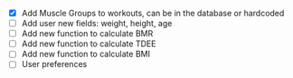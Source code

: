 - [x] Add Muscle Groups to workouts, can be in the database or hardcoded
- [ ] Add user new fields: weight, height, age
- [ ] Add new function to calculate BMR
- [ ] Add new function to calculate TDEE
- [ ] Add new function to calculate BMI
- [ ] User preferences
